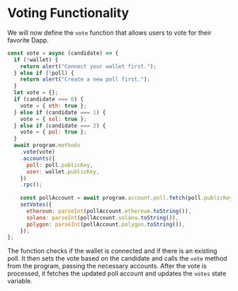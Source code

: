 # Voting Functionality

We will now define the `vote` function that allows users to vote for their favorite Dapp.

```js
const vote = async (candidate) => {
  if (!wallet) {
    return alert("Connect your wallet first.");
  } else if (!poll) {
    return alert("Create a new poll first.");
  }
  let vote = {};
  if (candidate === 0) {
    vote = { eth: true };
  } else if (candidate === 1) {
    vote = { sol: true };
  } else if (candidate === 2) {
    vote = { pol: true };
  }
  await program.methods
    .vote(vote)
    .accounts({
      poll: poll.publicKey,
      user: wallet.publicKey,
    })
    .rpc();
  
    const pollAccount = await program.account.poll.fetch(poll.publicKey);
    setVotes({
      ethereum: parseInt(pollAccount.ethereum.toString()),
      solana: parseInt(pollAccount.solana.toString()),
      polygon: parseInt(pollAccount.polygon.toString()),
    });
};
```

The function checks if the wallet is connected and if there is an existing poll. It then sets the vote based on the candidate and calls the `vote` method from the program, passing the necessary accounts. After the vote is processed, it fetches the updated poll account and updates the `votes` state variable.
